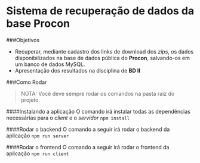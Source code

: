 # Sistema de recuperação de dados da base Procon

###Objetivos
- Recuperar, mediante cadastro dos links de download dos *zips*, os dados disponibilizados na base de dados pública do **Procon**, salvando-os em um banco de dados MySQL.
- Apresentação dos resultados na disciplina de **BD II**

###Como Rodar
> NOTA: Você deve sempre rodar os comandos na pasta raiz do projeto.

####Instalando a aplicação
O comando irá instalar todas as dependências necessárias para o *client* e o *servidor*
`npm install`

####Rodar o backend
O comando a seguir irá rodar o backend da aplicação
`npm run server`

####Rodar o frontend
O comando a seguir irá rodar o frontend da aplicação
`npm run client`